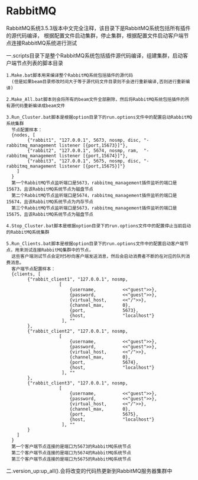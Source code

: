 # RabbitMQ
RabbitMQ系统3.5.3版本中文完全注释，该目录下是RabbitMQ系统包括所有插件的源代码编译，
根据配置文件启动集群，停止集群，根据配置文件启动客户端节点连接RabbitMQ系统进行测试


一.scripts目录下是整个RabbitMQ系统包括插件源代码编译，组建集群，启动客户端节点列表的脚本目录

    1.Make.bat脚本用来编译整个RabbitMQ系统包括插件的源代码
      (但是如果beam目录修改时间大于等于源代码文件目录则不会进行重新编译,否则进行重新编译)

    2.Make_All.bat脚本则会将所有的beam文件全部删除，然后将RabbitMQ系统包括插件的所有源代码重新编译成beam文件

    3.Run_Cluster.bat脚本是根据option目录下的run.options文件中的配置启动RabbitMQ系统集群
      节点配置样本：
      {nodes, [
			{"rabbit1", "127.0.0.1", 5673, nosmp, disc, "-rabbitmq_management listener [{port,15673}]"},
			{"rabbit2", "127.0.0.1", 5674, nosmp, ram,  "-rabbitmq_management listener [{port,15674}]"},
			{"rabbit3", "127.0.0.1", 5675, nosmp, disc, "-rabbitmq_management listener [{port,15675}]"}
		]
	  }
      第一个RabbitMQ节点监听端口是5673，rabbitmq_management插件监听的端口是15673，且该RabbitMQ系统节点为磁盘节点
      第二个RabbitMQ节点监听端口是5674，rabbitmq_management插件监听的端口是15674，且该RabbitMQ系统节点为内存节点
      第三个RabbitMQ节点监听端口是5673，rabbitmq_management插件监听的端口是15675，且该RabbitMQ系统节点为磁盘节点

    4.Stop_Cluster.bat脚本是根据option目录下的run.options文件中的配置停止当前启动的RabbitMQ系统集群

    5.Run_Clients.bat脚本是根据option目录下的run.options文件中的配置启动客户端节点，用来测试连接RabbitMQ集群中的节点，
      这些客户端测试节点会定时5秒向客户端发送消息，然后会启动消费者不断的在对应的队列消费消息。
      客户端节点配置样本：
      {clients, [
			{"rabbit_client1", "127.0.0.1", nosmp,
						[
							{username,			<<"guest">>},
							{password,			<<"guest">>},
							{virtual_host,		<<"/">>},
							{channel_max,		0},
							{port,				5673},
							{host,				"localhost"}
						 ], ""
			},
			{"rabbit_client2", "127.0.0.1", nosmp,
						[
							{username,			<<"guest">>},
							{password,			<<"guest">>},
							{virtual_host,		<<"/">>},
							{channel_max,		0},
							{port,				5674},
							{host,				"localhost"}
						 ], ""
			},
			{"rabbit_client3", "127.0.0.1", nosmp,
						[
							{username,			<<"guest">>},
							{password,			<<"guest">>},
							{virtual_host,		<<"/">>},
							{channel_max,		0},
							{port,				5675},
							{host,				"localhost"}
						 ], ""
			}
		]
	  }
      第一个客户端节点连接的是端口为5673的RabbitMQ系统节点
      第二个客户端节点连接的是端口为5674的RabbitMQ系统节点
      第三个客户端节点连接的是端口为5675的RabbitMQ系统节点
    
二.version_up:up_all().会将改变的代码热更新到RabbitMQ服务器集群中
